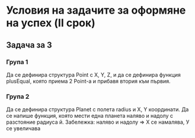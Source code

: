 # Условия на задачите за оформяне на успех (II срок)
## Задача за 3

### Група 1
Да се дефинира структура Point с X, Y, Z, и да се дефинира функция plusEqual, която приема 2 Point-а и прибавя втория към първия.

### Група 2
Да се дефинира структура Planet с полета radius и X, Y координати. Да се напише функция, която
мести една планета наляво и надолу с разстояние радиуса й.
Забележка:
наляво и надолу => Х се намалява, У се увеличава
